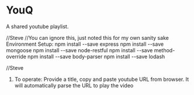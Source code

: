 YouQ
===
A shared youtube playlist.

//Steve
//You can ignore this, just noted this for my own sanity sake
Environment Setup:
npm install --save express
npm install --save mongoose
npm install --save node-restful
npm install --save method-override
npm install --save body-parser
npm install --save lodash

//Steve
1) To operate: Provide a title, copy and paste youtube URL from browser. It will automatically parse the URL to play the video

